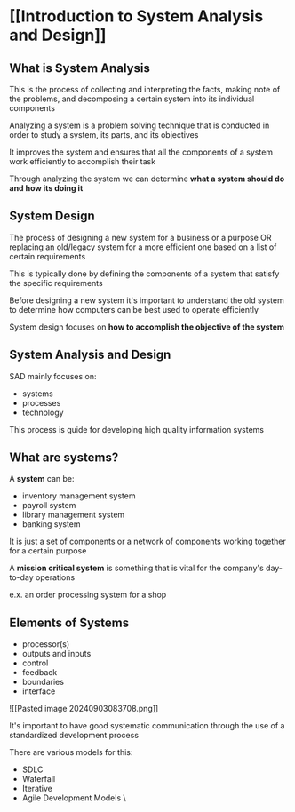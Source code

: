 # [[Introduction to System Analysis and Design]]

## **What is System Analysis**

This is the process of collecting and interpreting the facts, making note of the problems, and decomposing a certain system into its individual components

Analyzing a system is a problem solving technique that is conducted in order to study a system, its parts, and its objectives

It improves the system and ensures that all the components of a system work efficiently to accomplish their task

Through analyzing the system we can determine **what a system should do and how its doing it**

## System Design

The process of designing a new system for a business or a purpose OR replacing an old/legacy system for a more efficient one based on a list of certain requirements

This is typically done by defining the components of a system that satisfy the specific requirements

Before designing a new system it's important to understand the old system to determine how computers can be best used to operate efficiently

System design focuses on **how to accomplish the objective of the system**

## System Analysis and Design

SAD mainly focuses on:
- systems
- processes
- technology

This process is guide for developing high quality information systems

## What are systems?

A **system** can be:
- inventory management system
- payroll system
- library management system
- banking system

It is just a set of components or a network of components working together for a certain purpose

A **mission critical system** is something that is vital for the company's day-to-day operations

e.x. an order processing system for a shop

## Elements of Systems

- processor(s)
- outputs and inputs
- control
- feedback
- boundaries
- interface

![[Pasted image 20240903083708.png]]

It's important to have good systematic communication through the use of a standardized development process

There are various models for this:

- SDLC
- Waterfall
- Iterative
- Agile Development Models
\


